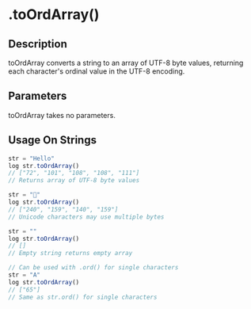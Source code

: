 # .toOrdArray()

## Description

toOrdArray converts a string to an array of UTF-8 byte values, returning each character's ordinal value in the UTF-8 encoding.

## Parameters

toOrdArray takes no parameters.

## Usage On Strings

```javascript
str = "Hello"
log str.toOrdArray()
// ["72", "101", "108", "108", "111"]
// Returns array of UTF-8 byte values

str = "🌟"
log str.toOrdArray()
// ["240", "159", "140", "159"]
// Unicode characters may use multiple bytes

str = ""
log str.toOrdArray()
// []
// Empty string returns empty array

// Can be used with .ord() for single characters
str = "A"
log str.toOrdArray()
// ["65"]
// Same as str.ord() for single characters
```